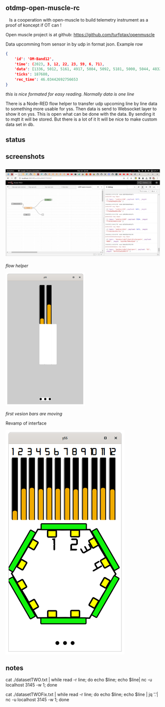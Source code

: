 ## otdmp-open-muscle-rc

   Is a cooperation with open-muscle to build telemetry instrument as a proof of koncept if OT can !

Open muscle project is at github: https://github.com/turfptax/openmuscle



Data upcomming from sensor in by udp in format json. Example row

```json
{
    'id': 'OM-Band12', 
    'time': (2023, 3, 12, 22, 23, 59, 6, 71), 
    'data': [1336, 5012, 5161, 4917, 5084, 5092, 5181, 5000, 5044, 4832, 5257, 4869], 
    'ticks': 187680, 
    'rec_time': 46.03442692756653
}


```

*this is nice formated for easy reading. Normally data is one line*





There is a Node-RED flow helper to transfer udp upcoming line by line data to something more usable for yss. Then data is send to Websocket layer to show it on yss. This is open what can be done with the data. By sending it to mqtt it will be stored. But there is a lot of it It will be nice to make custom data set in db.



## status

## screenshots

## ![](./ss_ofFlowUdpToWebSocket.png)

*flow helper*



![](./ss_firtVersionBarsAreMoving.png)

*first vesion bars are moving*

Revamp of interface 

![](./ss_interfaceRevamp1.png)



## notes

cat ./datasetTWO.txt | while read -r line; do echo $line; echo $line| nc -u localhost 3145 -w 1; done



cat ./datasetTWOFix.txt | while read -r line; do echo $line; echo $line | jq '.'| nc -u localhost 3145 -w 1; done


